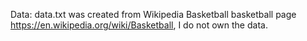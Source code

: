 Data: data.txt was created from Wikipedia Basketball basketball page https://en.wikipedia.org/wiki/Basketball, I do not own the data.
